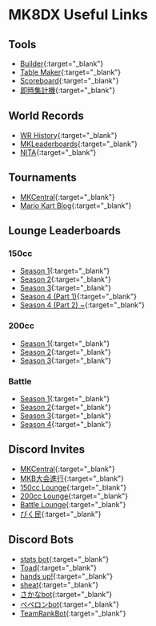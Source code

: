 # MK8DX Useful Links

## Tools

- [Builder](https://sheat-git.github.io/mk8dx-links/tools/builder){:target="_blank"}
- [Table Maker](https://sheat-git.github.io/mk8dx-links/tools/table-maker){:target="_blank"}
- [Scoreboard](https://sheat-git.github.io/mk8dx-links/tools/scoreboard){:target="_blank"}
- [即時集計機](https://sheat-git.github.io/mk8dx-links/tools/即時集計機){:target="_blank"}

## World Records

- [WR History](https://sheat-git.github.io/mk8dx-links/world-records/wr-history){:target="_blank"}
- [MKLeaderboards](https://sheat-git.github.io/mk8dx-links/world-records/mkleaderboards){:target="_blank"}
- [NITA](https://sheat-git.github.io/mk8dx-links/world-records/nita){:target="_blank"}

## Tournaments

- [MKCentral](https://sheat-git.github.io/mk8dx-links/tournaments/mkc){:target="_blank"}
- [Mario Kart Blog](https://sheat-git.github.io/mk8dx-links/tournaments/mkb){:target="_blank"}

## Lounge Leaderboards

### 150cc
  
- [Season 1](https://sheat-git.github.io/mk8dx-links/lounge-leaderboards/150cc/S1){:target="_blank"}
- [Season 2](https://sheat-git.github.io/mk8dx-links/lounge-leaderboards/150cc/S2){:target="_blank"}
- [Season 3](https://sheat-git.github.io/mk8dx-links/lounge-leaderboards/150cc/S3){:target="_blank"}
- [Season 4 (Part 1)](https://sheat-git.github.io/mk8dx-links/lounge-leaderboards/150cc/S4-1){:target="_blank"}
- [Season 4 (Part 2) ~](https://sheat-git.github.io/mk8dx-links/lounge-leaderboards/150cc){:target="_blank"}

### 200cc

- [Season 1](https://sheat-git.github.io/mk8dx-links/lounge-leaderboards/200cc/S1){:target="_blank"}
- [Season 2](https://sheat-git.github.io/mk8dx-links/lounge-leaderboards/200cc/S2){:target="_blank"}
- [Season 3](https://sheat-git.github.io/mk8dx-links/lounge-leaderboards/200cc/S3){:target="_blank"}

### Battle

- [Season 1](https://sheat-git.github.io/mk8dx-links/lounge-leaderboards/battle/S1){:target="_blank"}
- [Season 2](https://sheat-git.github.io/mk8dx-links/lounge-leaderboards/battle/S2){:target="_blank"}
- [Season 3](https://sheat-git.github.io/mk8dx-links/lounge-leaderboards/battle/S3){:target="_blank"}
- [Season 4](https://sheat-git.github.io/mk8dx-links/lounge-leaderboards/battle/S4){:target="_blank"}

## Discord Invites

- [MKCentral](https://sheat-git.github.io/mk8dx-links/discord-invites/mkc){:target="_blank"}
- [MKB大会進行](https://sheat-git.github.io/mk8dx-links/discord-invites/mkb大会進行){:target="_blank"}
- [150cc Lounge](https://sheat-git.github.io/mk8dx-links/discord-invites/150cc-lounge){:target="_blank"}
- [200cc Lounge](https://sheat-git.github.io/mk8dx-links/discord-invites/200cc-lounge){:target="_blank"}
- [Battle Lounge](https://sheat-git.github.io/mk8dx-links/discord-invites/battle-lounge){:target="_blank"}
- [びく民](https://sheat-git.github.io/mk8dx-links/discord-invites/びく民){:target="_blank"}

## Discord Bots

- [stats bot](https://sheat-git.github.io/mk8dx-links/discord-bots/stats){:target="_blank"}
- [Toad](https://sheat-git.github.io/mk8dx-links/discord-bots/toad){:target="_blank"}
- [hands up!](https://sheat-git.github.io/mk8dx-links/discord-bots/hands-up){:target="_blank"}
- [sheat](https://sheat-git.github.io/mk8dx-links/discord-bots/sheat){:target="_blank"}
- [さかなbot](https://sheat-git.github.io/mk8dx-links/discord-bots/さかな){:target="_blank"}
- [ペペロンbot](https://sheat-git.github.io/mk8dx-links/discord-bots/ペペロン){:target="_blank"}
- [TeamRankBot](https://sheat-git.github.io/mk8dx-links/discord-bots/teamrank){:target="_blank"}

